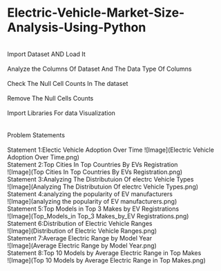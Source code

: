 # Electric-Vehicle-Market-Size-Analysis-Using-Python

<br>Import Dataset AND Load It</br>
<br>Analyze the Columns Of Dataset And The Data Type Of Columns</br>
<br> Check The Null Cell Counts In The dataset</br>
<br>Remove The Null Cells Counts </br>
<br>Import Libraries For data Visualization </br>
<br>
<br>Problem Statements</br>
<br>Statement 1:Electic Vehicle Adoption Over Time
![Image](Electric Vehicle Adoption Over Time.png) 
<br>Statement 2:Top Cities In Top Countries By EVs Registration</br>
![Image](Top Cities In Top Countries By EVs Registration.png) 
<br>Statement 3:Analyzing The Distributuion Of electrc Vehicle Types</br>
![Image](Analyzing The Distributuion Of electrc Vehicle Types.png)
<br>Statement 4:analyzing the popularity of EV manufacturers</br>
![Image](analyzing the popularity of EV manufacturers.png)
<br>Statement 5:Top Models in Top 3 Makes by EV Registrations</br>
![Image](Top_Models_in Top_3 Makes_by_EV Registrations.png)
<br>Statement 6:Distribution of Electric Vehicle Ranges</br>
![Image](Distribution of Electric Vehicle Ranges.png)
<br>Statement 7:Average Electric Range by Model Year</br>
![Image](Average Electric Range by Model Year.png)
<br>Statement 8:Top 10 Models by Average Electric Range in Top Makes</br>
![Image](Top 10 Models by Average Electric Range in Top Makes.png)



